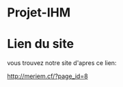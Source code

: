 # Projet-IHM

# Lien du site

vous trouvez notre site d'apres ce lien:

http://meriem.cf/?page_id=8
